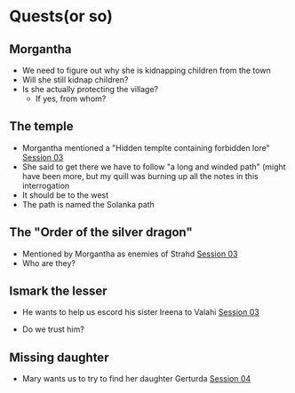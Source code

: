 # Quests(or so)
## Morgantha
- We need to figure out why she is kidnapping children from the town
- Will she still kidnap children?
- Is she actually protecting the village?
    - If yes, from whom?

## The temple
- Morgantha mentioned a "Hidden templte containing forbidden lore" [Session 03](Sessions/Session03.md#Morgantha)
- She said to get there we have to follow "a long and winded path" (might have been more, but my quill was burning up all the notes in this interrogation
- It should be to the west
- The path is named the Solanka path

## The "Order of the silver dragon"
- Mentioned by Morgantha as enemies of Strahd [Session 03](Sessions/Session03.md#Morgantha)
- Who are they?

## Ismark the lesser
- He wants to help us escord his sister Ireena to Valahi [Session 03](Sessions/Session03.md#The-Tavern)

- Do we trust him?

## Missing daughter
- Mary wants us to try to find her daughter Gerturda [Session 04](Sessions/Session04.md#Missing+Daughter)
